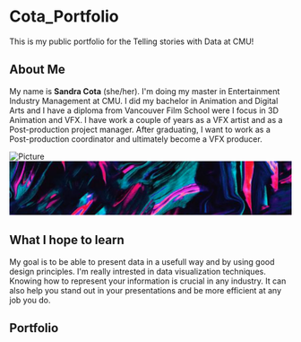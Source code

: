 # Cota_Portfolio
This is my public portfolio for the Telling stories with Data at CMU!

## About Me
My name is **Sandra Cota** (she/her). I'm doing my master in Entertainment Industry Management at CMU. I did my bachelor in Animation and Digital Arts and I have a diploma from Vancouver Film School were I focus in 3D Animation and VFX. I have work a couple of years as a VFX artist and as a Post-production project manager. After graduating, I want to work as a Post-production coordinator and ultimately become a VFX producer.

![Picture](SandraSmall3.jpg)
![Picture](Im1.png)

## What I hope to learn
My goal is to be able to present data in a usefull way and by using good design principles. I'm really intrested in data visualization techniques. Knowing how to represent your information is crucial in any industry. It can also help you stand out in your presentations and be more efficient at any job you do. 

## Portfolio

